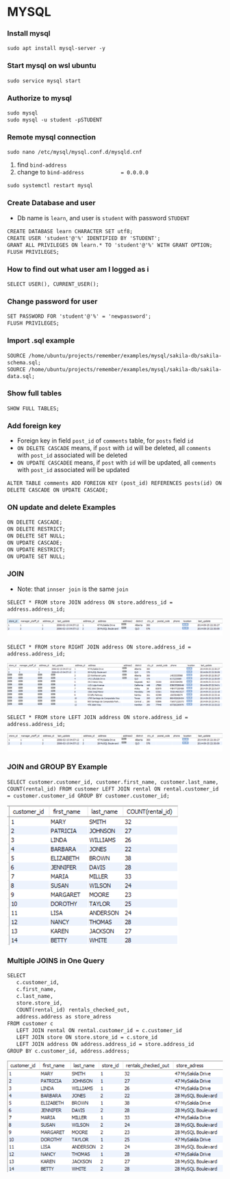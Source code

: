 # MYSQL

### Install mysql
```shell
sudo apt install mysql-server -y
 ```

### Start mysql on wsl ubuntu
```shell
sudo service mysql start
 ```

### Authorize to mysql
```shell
sudo mysql
sudo mysql -u student -pSTUDENT
 ```

### Remote mysql connection
```shell
sudo nano /etc/mysql/mysql.conf.d/mysqld.cnf
 ```
1) find `bind-address`
2) change to `bind-address            = 0.0.0.0`
 ```shell
sudo systemctl restart mysql
 ```

### Create Database and user
* Db name is `learn`, and user is `student` with password `STUDENT`
 ```mysql
CREATE DATABASE learn CHARACTER SET utf8;
CREATE USER 'student'@'%' IDENTIFIED BY 'STUDENT';
GRANT ALL PRIVILEGES ON learn.* TO 'student'@'%' WITH GRANT OPTION;
FLUSH PRIVILEGES;
 ```

### How to find out what user am I logged as i
 ```mysql
SELECT USER(), CURRENT_USER();
 ```

### Change password for user
 ```mysql
SET PASSWORD FOR 'student'@'%' = 'newpassword';
FLUSH PRIVILEGES;
 ```

### Import .sql example
 ```mysql
SOURCE /home/ubuntu/projects/remember/examples/mysql/sakila-db/sakila-schema.sql;
SOURCE /home/ubuntu/projects/remember/examples/mysql/sakila-db/sakila-data.sql;
 ```

### Show full tables
 ```mysql
 SHOW FULL TABLES;
 ```

### Add foreign key
* Foreign key in field `post_id` of `comments` table, for `posts` field `id`
* `ON DELETE CASCADE` means, if `post` with `id` will be deleted, all `comments` with `post_id` associated will be deleted 
* `ON UPDATE CASCADEE` means, if `post` with `id` will be updated, all `comments` with `post_id` associated will be updated 
 ```mysql
 ALTER TABLE comments ADD FOREIGN KEY (post_id) REFERENCES posts(id) ON DELETE CASCADE ON UPDATE CASCADE;
 ```

### ON update and delete Examples
 ```mysql
ON DELETE CASCADE;
ON DELETE RESTRICT;
ON DELETE SET NULL;
ON UPDATE CASCADE;
ON UPDATE RESTRICT;
ON UPDATE SET NULL;
 ```

### JOIN
* Note: that `innser join` is the same `join` 
 ```mysql
SELECT * FROM store JOIN address ON store.address_id = address.address_id;
 ```
<img alt="Simple Join Example" src=".\images\mysql_join.png" title="Join"/>

 ```mysql
SELECT * FROM store RIGHT JOIN address ON store.address_id = address.address_id;
 ```
<img alt="Simple Right Join Example" src=".\images\mysql_right_join.png" title="Join"/>

 ```mysql
SELECT * FROM store LEFT JOIN address ON store.address_id = address.address_id;
 ```
<img alt="Simple Left Join Example" src=".\images\mysql_left_join.png" title="Join"/>

### JOIN and GROUP BY Example
 ```mysql
SELECT customer.customer_id, customer.first_name, customer.last_name, COUNT(rental_id) FROM customer LEFT JOIN rental ON rental.customer_id = customer.customer_id GROUP BY customer.customer_id;
 ```
<img alt="JOIN and GROUP BY Example" src=".\images\mysql_join_group_by.png" title="Join"/>

### Multiple JOINS in One Query
 ```mysql
SELECT 
    c.customer_id, 
    c.first_name, 
    c.last_name, 
    store.store_id, 
    COUNT(rental_id) rentals_checked_out, 
    address.address as store_adress
FROM customer c
    LEFT JOIN rental ON rental.customer_id = c.customer_id
    LEFT JOIN store ON store.store_id = c.store_id
    LEFT JOIN address ON address.address_id = store.address_id
GROUP BY c.customer_id, address.address;
 ```
<img alt="Multiple JOINS Example" src=".\images\mysql_multiple_joins.png" title="Join"/>
